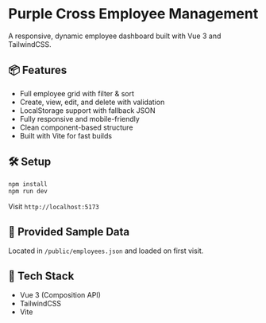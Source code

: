 # Purple Cross Employee Management

A responsive, dynamic employee dashboard built with Vue 3 and TailwindCSS.

## 📦 Features
- Full employee grid with filter & sort
- Create, view, edit, and delete with validation
- LocalStorage support with fallback JSON
- Fully responsive and mobile-friendly
- Clean component-based structure
- Built with Vite for fast builds

## 🛠 Setup

```bash
npm install
npm run dev
```

Visit `http://localhost:5173`

## 📁 Provided Sample Data
Located in `/public/employees.json` and loaded on first visit.

## 📂 Tech Stack
- Vue 3 (Composition API)
- TailwindCSS
- Vite
